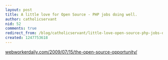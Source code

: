 ```yaml
---
layout: post
title: A little love for Open Source - PHP jobs doing well.
author: catholicservant
nid: 52
comments: true
redirect_from: /blog/catholicservant/little-love-open-source-php-jobs-doing-well/
created: 1247753618
---
```

<p><a href="http://webworkerdaily.com/2009/07/15/the-open-source-opportunity/">webworkerdaily.com/2009/07/15/the-open-source-opportunity/</a></p>
